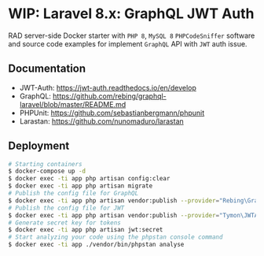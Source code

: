 WIP: Laravel 8.x: GraphQL JWT Auth 
===================================

RAD server-side Docker starter with `PHP 8`, `MySQL 8` `PHPCodeSniffer` software and
source code examples for implement `GraphQL` API with `JWT` auth issue.

## Documentation
+ JWT-Auth: https://jwt-auth.readthedocs.io/en/develop
+ GraphQL: https://github.com/rebing/graphql-laravel/blob/master/README.md
+ PHPUnit: https://github.com/sebastianbergmann/phpunit
+ Larastan: https://github.com/nunomaduro/larastan

## Deployment
```bash
# Starting containers
$ docker-compose up -d
$ docker exec -ti app php artisan config:clear
$ docker exec -ti app php artisan migrate
# Publish the config file for GraphQL
$ docker exec -ti app php artisan vendor:publish --provider="Rebing\GraphQL\GraphQLServiceProvider"
# Publish the config file for JWT
$ docker exec -ti app php artisan vendor:publish --provider="Tymon\JWTAuth\Providers\LaravelServiceProvider"
# Generate secret key for tokens
$ docker exec -ti app php artisan jwt:secret
# Start analyzing your code using the phpstan console command
$ docker exec -ti app ./vendor/bin/phpstan analyse
```
